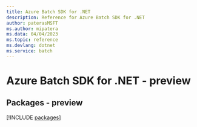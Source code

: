 ```yaml
---
title: Azure Batch SDK for .NET
description: Reference for Azure Batch SDK for .NET
author: paterasMSFT
ms.author: mipatera
ms.data: 04/04/2023
ms.topic: reference
ms.devlang: dotnet
ms.service: batch
---
```

# Azure Batch SDK for .NET - preview
## Packages - preview
[!INCLUDE [packages](batch-index.md)]